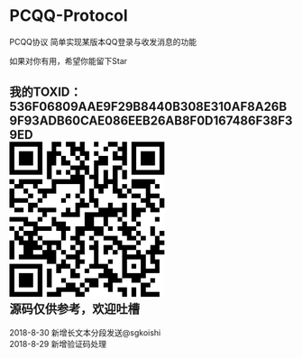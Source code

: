 # PCQQ-Protocol
PCQQ协议
简单实现某版本QQ登录与收发消息的功能


如果对你有用，希望你能留下Star

我的TOXID：536F06809AAE9F29B8440B308E310AF8A26B9F93ADB60CAE086EEB26AB8F0D167486F38F39ED
<br>
<img src="/tox_save.png?raw=true" style="width:275px;" alt="联系方式">
<br>
源码仅供参考，欢迎吐槽
------------------------------------------
2018-8-30
新增长文本分段发送@sgkoishi
<br/>
2018-8-29
新增验证码处理
